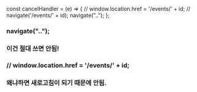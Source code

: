 const cancelHandler = (e) => {
// window.location.href = '/events/' + id;
// navigate('/events/' + id);
navigate("..");
};

### navigate("..");

### 이건 절대 쓰면 안됨!

### // window.location.href = '/events/' + id;

### 왜냐하면 새로고침이 되기 때문에 안됨.

